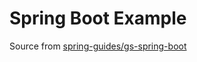 # Spring Boot Example

Source from [spring-guides/gs-spring-boot](https://github.com/spring-guides/gs-spring-boot)
